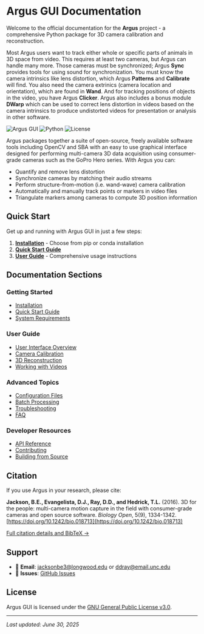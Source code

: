 # Argus GUI Documentation

Welcome to the official documentation for the **Argus** project - a comprehensive Python package for 3D camera calibration and reconstruction.

Most Argus users want to track either whole or specific parts of animals in 3D space from video. This requires at least two cameras, but Argus can handle many more. Those cameras must be synchronized; Argus **Sync** provides tools for using sound for synchronization. You must know the camera intrinsics like lens distortion, which Argus **Patterns** and **Calibrate** will find. You also need the camera extrinics (camera location and orientation), which are found in **Wand**. And for tracking positions of objects in the video, you have Argus **Clicker**.  Argus also includes a bonus module **DWarp** which can be used to correct lens distortion in videos based on the camera intrinsics to produce undistorted videos for presentation or analysis in other software.

![Argus GUI](https://img.shields.io/badge/version-3.0.0-blue)
![Python](https://img.shields.io/badge/python-3.10%2B-blue)
![License](https://img.shields.io/badge/license-GPL%20v3-green)

Argus packages together a suite of open-source, freely available software tools including OpenCV and SBA with an easy to use graphical interface designed for performing multi-camera 3D data acquisition using consumer-grade cameras such as the GoPro Hero series. With Argus you can:

+ Quantify and remove lens distortion
+ Synchronize cameras by matching their audio streams
+ Perform structure-from-motion (i.e. wand-wave) camera calibration
+ Automatically and manually track points or markers in video files
+ Triangulate markers among cameras to compute 3D position information

## Quick Start

Get up and running with Argus GUI in just a few steps:

1. **[Installation](installation.md)** - Choose from pip or conda installation
2. **[Quick Start Guide](quick-start.md)** 
3. **[User Guide](user-guide.md)** - Comprehensive usage instructions


## Documentation Sections

### Getting Started
- [Installation](installation.md)
- [Quick Start Guide](quick-start.md)
- [System Requirements](requirements.md)

### User Guide
- [User Interface Overview](user-guide.md)
- [Camera Calibration](calibration.md)
- [3D Reconstruction](reconstruction.md)
- [Working with Videos](video-processing.md)

### Advanced Topics
- [Configuration Files](configuration.md)
- [Batch Processing](batch-processing.md)
- [Troubleshooting](troubleshooting.md)
- [FAQ](faq.md)

### Developer Resources
- [API Reference](api-reference.md)
- [Contributing](contributing.md)
- [Building from Source](building.md)

## Citation

If you use Argus in your research, please cite:

**Jackson, B.E., Evangelista, D.J., Ray, D.D., and Hedrick, T.L.** (2016). 3D for the people: multi-camera motion capture in the field with consumer-grade cameras and open source software. *Biology Open*, 5(9), 1334-1342. [https://doi.org/10.1242/bio.018713](https://doi.org/10.1242/bio.018713)

[Full citation details and BibTeX →](citation.md)

## Support

- 📧 **Email**: jacksonbe3@longwood.edu or ddray@email.unc.edu
- 🐛 **Issues**: [GitHub Issues](https://github.com/backyardbiomech/argus_gui/issues)


## License

Argus GUI is licensed under the [GNU General Public License v3.0](https://github.com/backyardbiomech/argus_gui/blob/main/LICENSE).

---

*Last updated: June 30, 2025*
